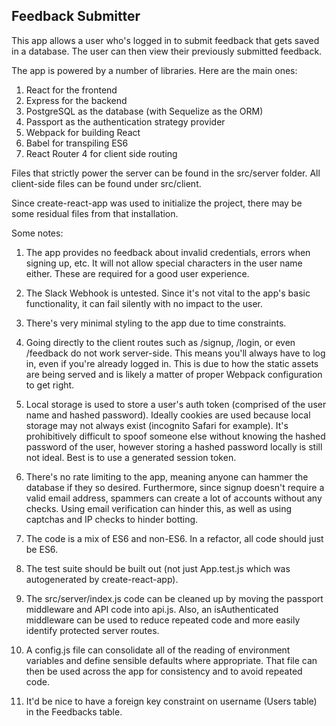 ## Feedback Submitter

This app allows a user who's logged in to submit feedback that gets saved in a database. The user can then view their previously submitted feedback.

The app is powered by a number of libraries. Here are the main ones:

1. React for the frontend
2. Express for the backend
3. PostgreSQL as the database (with Sequelize as the ORM)
4. Passport as the authentication strategy provider
5. Webpack for building React
6. Babel for transpiling ES6
7. React Router 4 for client side routing

Files that strictly power the server can be found in the src/server folder. All client-side files can be found under src/client.

Since create-react-app was used to initialize the project, there may be some residual files from that installation.

Some notes:

1. The app provides no feedback about invalid credentials, errors when signing up, etc. It will not allow special characters in the user name either. These are required for a good user experience.

2. The Slack Webhook is untested. Since it's not vital to the app's basic functionality, it can fail silently with no impact to the user.

3. There's very minimal styling to the app due to time constraints.

4. Going directly to the client routes such as /signup, /login, or even /feedback do not work server-side. This means you'll always have to log in, even if you're already logged in. This is due to how the static assets are being served and is likely a matter of proper Webpack configuration to get right.

5. Local storage is used to store a user's auth token (comprised of the user name and hashed password). Ideally cookies are used because local storage may not always exist (incognito Safari for example). It's prohibitively difficult to spoof someone else without knowing the hashed password of the user, however storing a hashed password locally is still not ideal. Best is to use a generated session token.

6. There's no rate limiting to the app, meaning anyone can hammer the database if they so desired. Furthermore, since signup doesn't require a valid email address, spammers can create a lot of accounts without any checks. Using email verification can hinder this, as well as using captchas and IP checks to hinder botting.

7. The code is a mix of ES6 and non-ES6. In a refactor, all code should just be ES6.

8. The test suite should be built out (not just App.test.js which was autogenerated by create-react-app).

9. The src/server/index.js code can be cleaned up by moving the passport middleware and API code into api.js. Also, an isAuthenticated middleware can be used to reduce repeated code and more easily identify protected server routes.

10. A config.js file can consolidate all of the reading of environment variables and define sensible defaults where appropriate. That file can then be used across the app for consistency and to avoid repeated code.

11. It'd be nice to have a foreign key constraint on username (Users table) in the Feedbacks table.
